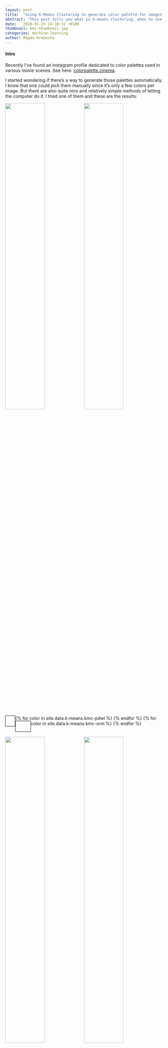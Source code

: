 ```yaml
---
layout: post
title:  "Using K-Means Clustering to generate color palette for images"
abstract: "This post tells you what is k-means clustering, when to use it and how to use it, with example code snippets. It also includes an explanation on how to fine-tune the results you’ll get."
date:   2020-01-25 14:38:32 +0100
thumbnail: kmc-thumbnail.jpg
categories: machine-learning
author: Magda Hrebecka
---
```


<h4>Intro</h4>

Recently I’ve found an instagram profile dedicated to color palettes used in various movie scenes. See here:
<a href="https://www.instagram.com/colorpalette.cinema/">colorpalette.cinema</a>.

I started wondering if there’s a way to generate those palettes automatically. I know that one could pick them manually since it’s only a few colors per image. But there are also quite nice and relatively simple methods of letting the computer do it. I tried one of them and these are the results:

<div>
<img src="{{site.baseurl}}/assets/img/kmc-orm.jpg" style="width:50%"/>
<img src="{{site.baseurl}}/assets/img/kmc-pdwl.jpg" style="width:50%; float: left"/>
{% for color in site.data.k-means.kmc-pdwl %}
  <div style="float:left; width: 6.25%; height: 35px; outline: 1px solid black; outline-offset: -1px; background-color: {{color}}"></div>
{% endfor %}
{% for color in site.data.k-means.kmc-orm %}
  <div style="float:left; width: 10%; height: 35px; outline: 1px solid black; outline-offset: -1px; background-color: {{color}}"></div>
{% endfor %}
</div>
<br><br>
<div>
<img src="{{site.baseurl}}/assets/img/kmc-sgh.jpg" style="width:50%"/>
<img src="{{site.baseurl}}/assets/img/kmc-iz.jpg" style="width:50%; float: left"/>
{% for color in site.data.k-means.kmc-iz %}
  <div style="float:left; width: 7.14%; height: 35px; outline: 1px solid black; outline-offset: -1px; background-color: {{color}}"></div>
{% endfor %}
{% for color in site.data.k-means.kmc-sgh %}
  <div style="float:left; width: 8.33%; height: 35px; outline: 1px solid black; outline-offset: -1px; background-color: {{color}}"></div>
{% endfor %}
</div>

To understand how this was achieved, read below.

<h4>What is K-Means Clustering?</h4>

It’s an algorithm used to solve clustering problems (the <a href="https://en.wikipedia.org/wiki/NP-hardness">NP-hard</a> ones). It’s relatively simple and also an example of unsupervised learning algorithm.

<h4>When do we use it?</h4>

When we have a set of some data points that have features and values. We want to group data points into clusters based on these features. Real-life example: extracting leading colors from images.


<h4>How does it work?</h4>

We start by randomly picking k data points (k is set beforehand) called centroids from our data set. All remaining points are then assigned to one of these centroids. Assignment is done based on the distance - closest centroid is picked. For each centroid and its data points we calculate average value - a new centroid. The process of assign - calculate distance - update centroids is repeated n times, until a desired result is reached. How to know if we achieved that - this will be covered later on in this article.

Let’s look into the details:

<h4>Step 1 Read Data</h4>

In our case, the input data set is a .jpg file. We’ll have to extract each pixel’s `value` from the image. We’ll use a `getRGB(int x, int y)` method from Java’s `BufferedImage`.

{% highlight java %}
public class Point {
   private Integer value;
   …
}
{% endhighlight %}

This is our data point class. It’s only one field value stores the rgb value of each pixel in the image.

<h4>Step 2 Initialize centroids</h4>

The next step is picking random K points from data points list. These random points will be our centroids.

{% highlight java %}
public List<Centroid> initializeCentroids(int k, BufferedImage image){

   if(image == null){
       throw new IllegalArgumentException("Buffered image cannot be null");
   }

   List<Centroid> initialCentroids = new ArrayList<>();

   int xAxes = image.getWidth();
   int yAxes = image.getHeight();

   for(int i = 0; i < k; i++) {
       int coordX = new Random().nextInt(xAxes);
       int coordY = new Random().nextInt(yAxes);
       Integer rgb = image.getRGB(coordX, coordY);
       initialCentroids.add(new Centroid(rgb));
   }
   return initialCentroids;
}
{% endhighlight %}

<h4>Step 3 Calculate distance</h4>

Now we need to iterate over our data points, find the nearest centroid and assign the point to that centroid.

{% highlight java %}
public Map<Centroid,List<Point>> reassignPointsToNearestCentroids(List<Point> points, Map<Centroid,List<Point>> centroidsToListOfPoints){

   List<Centroid> currentCentroids = new ArrayList<Centroid>(centroidsToListOfPoints.keySet());

   for (Point point : points) {
       Centroid nearest = getNearestCentroid(point, currentCentroids);
       if (centroidsToListOfPoints.get(nearest) == null) {
           centroidsToListOfPoints.put(nearest, new ArrayList<>(Arrays.asList(point)));
       } else {
           centroidsToListOfPoints.get(nearest).add(point);
       }
   }

   return centroidsToListOfPoints;
}

public Centroid getNearestCentroid(Point point, List<Centroid> centroids) {

   if(point == null){
       throw new IllegalArgumentException("Point cannot be null");
   }
   if(centroids == null || centroids.isEmpty()){
       throw new IllegalArgumentException("List of centroids cannot be null or empty");
   }

   double minimumDistance = Double.MAX_VALUE;
   Centroid nearest = null;

   for (Centroid centroid : centroids) {
       Distance distance = new Distance2D();
       double currentDistance = distance.getDistance(point.getValue(), centroid.getValue());

       if (currentDistance < minimumDistance) {
           minimumDistance = currentDistance;
           nearest = centroid;
       }
   }
   return nearest;
}

public class Distance2D extends Distance {

   @Override
   public Double getDistance(Double a, Double b) {
       return Math.abs(a - b);
   }
}
{% endhighlight %}

<h4>Step 4 Calculate means</h4>

For each centroid and its points, calculate mean value.

{% highlight java %}
public Map<Centroid, Centroid> computeKNewCentroids(Map<Centroid,List<Point>> centroidsToListOfPoints){

   Map<Centroid, Centroid> oldAndNewMap = new HashMap<>();
   for (Centroid oldCentroid : centroidsToListOfPoints.keySet()) {
       List<Point> points = centroidsToListOfPoints.get(oldCentroid);
       Integer average = Mean.calculateForPoints(points);
       Point nearest = getNearestPoint(new Point(average), points);
       Centroid newCentroid = new Centroid(nearest.getValue());
       oldAndNewMap.put(oldCentroid, newCentroid);
   }
   return oldAndNewMap;
}
{% endhighlight %}

<h4>Step 5 Update centroids</h4>

The mean value that we’ve calculated in the previous point is our new centroid. We’ll have to update all of the centroids to the new value.

{% highlight java %}
public Map<Centroid,List<Point>> updateCentroids(Map<Centroid,List<Point>> centroidsToListOfPoints, Map<Centroid, Centroid> oldAndNewMap){
   for (Centroid oldCentroid : oldAndNewMap.keySet()){
       Centroid newCentroid = oldAndNewMap.get(oldCentroid);
       if(newCentroid.getValue() != oldCentroid.getValue()){
           List<Point> points = centroidsToListOfPoints.remove(oldCentroid);
           centroidsToListOfPoints.put(newCentroid, points);
       }
   }

   return centroidsToListOfPoints;
}
{% endhighlight %}

<h4>Repeat steps 3-5</h4>

Repeat those steps until desired result is reached.

<h4>Determine the optimal value of K</h4>

So we want to process an image like this:

<img src="{{site.baseurl}}/assets/img/kmc-expo.jpg" style="width: 100%">

Fine, but how can we determine which value of k is the best one here?

First, let's try setting k values from 2 to 8 on this image. These are the results:

{% for color in site.data.k-means.k2 %}
  <div style="float:left; width: 6.25%; height: 35px; outline: 1px solid black; outline-offset: -1px; background-color: {{color}}"></div>
{% endfor %} k = 2
<br><br>
{% for color in site.data.k-means.k3 %}
  <div style="float:left; width: 6.25%; height: 35px; outline: 1px solid black; outline-offset: -1px; background-color: {{color}}"></div>
{% endfor %} k = 3
<br><br>
{% for color in site.data.k-means.k4 %}
  <div style="float:left; width: 6.25%; height: 35px; outline: 1px solid black; outline-offset: -1px; background-color: {{color}}"></div>
{% endfor %} k = 4
<br><br>
{% for color in site.data.k-means.k5 %}
  <div style="float:left; width: 6.25%; height: 35px; outline: 1px solid black; outline-offset: -1px; background-color: {{color}}"></div>
{% endfor %} k = 5
<br><br>
{% for color in site.data.k-means.k6 %}
  <div style="float:left; width: 6.25%; height: 35px; outline: 1px solid black; outline-offset: -1px; background-color: {{color}}"></div>
{% endfor %} k = 6
<br><br>
{% for color in site.data.k-means.k7 %}
  <div style="float:left; width: 6.25%; height: 35px; outline: 1px solid black; outline-offset: -1px; background-color: {{color}}"></div>
{% endfor %} k = 7
<br><br>
{% for color in site.data.k-means.k8 %}
  <div style="float:left; width: 6.25%; height: 35px; outline: 1px solid black; outline-offset: -1px; background-color: {{color}}"></div>
{% endfor %} k = 8
<br><br>

We can see that for small k values colors seem quite random and every time value of k gets increased, the color set feels more like matching the image's palette. It's also visible that the variation between colors gets smaller and smaller. By looking at these samples we can actually see it and recognize it, but how would we do that if out features were not colors, but some other data types?

To determine optimal value of k, we'll use an `elbow method`. We'll plot clusters' average dispersion (standard deviation in our case) and increasing k values. 

<img src="{{site.baseurl}}/assets/img/elbow-graph.svg" style="width: 100%" alt="Elbow method for optimal k">

We can see that standard deviation decreases with rising k value. We could also see that by looking at colors. What we need is the value of k, where the deviation decreases the most - this is called `elbow point`. On the graph we can see that it's happening when value of k is 5.

<h4>Conclusion</h4>

With k-means clustering we can group our input data set into clusters. This method is quite easy to understand and to use. It's an example of centroid-based clustering algorithms. Other types of algorithms are connectivy-based, distribution-based and density-based ones. 

There are many ways of calculating statistical dispersion for clusters. I've chosen standard deviation, but variation or interquartile range can also be used. 

See full code at <a href="https://github.com/madhr/kmeans-clustering">github</a>

All images (C) Magda Hrebecka